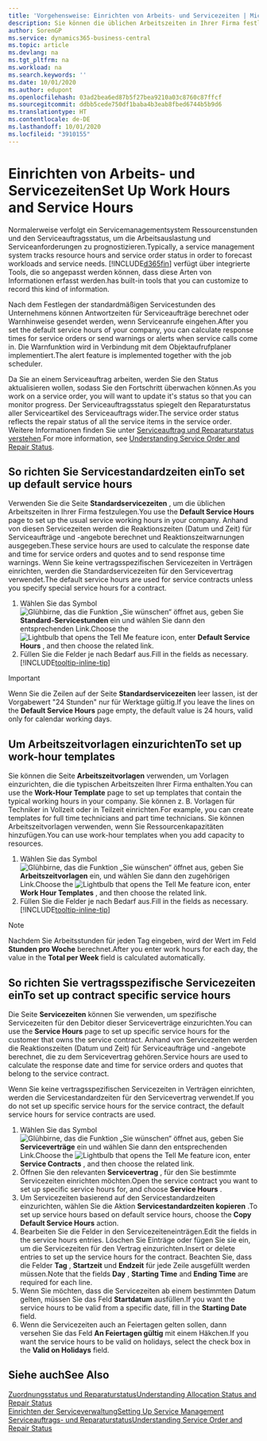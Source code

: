 ```yaml
---
title: 'Vorgehensweise: Einrichten von Arbeits- und Servicezeiten | Microsoft Docs'
description: Sie können die üblichen Arbeitszeiten in Ihrer Firma festlegen. Anhand von diesen Servicezeiten werden die Reaktionszeiten (Datum und Zeit) für Serviceaufträge und -angebote berechnet und Reaktionszeitwarnungen ausgegeben.
author: SorenGP
ms.service: dynamics365-business-central
ms.topic: article
ms.devlang: na
ms.tgt_pltfrm: na
ms.workload: na
ms.search.keywords: ''
ms.date: 10/01/2020
ms.author: edupont
ms.openlocfilehash: 03ad2bea6ed87b5f27bea9210a03c8760c87ffcf
ms.sourcegitcommit: ddbb5cede750df1baba4b3eab8fbed6744b5b9d6
ms.translationtype: HT
ms.contentlocale: de-DE
ms.lasthandoff: 10/01/2020
ms.locfileid: "3910155"
---
```

# <a name="set-up-work-hours-and-service-hours"></a><span data-ttu-id="21e97-104">Einrichten von Arbeits- und Servicezeiten</span><span class="sxs-lookup"><span data-stu-id="21e97-104">Set Up Work Hours and Service Hours</span></span>
<span data-ttu-id="21e97-105">Normalerweise verfolgt ein Servicemanagementsystem Ressourcenstunden und den Serviceauftragsstatus, um die Arbeitsauslastung und Serviceanforderungen zu prognostizieren.</span><span class="sxs-lookup"><span data-stu-id="21e97-105">Typically, a service management system tracks resource hours and service order status in order to forecast workloads and service needs.</span></span> [!INCLUDE[d365fin](includes/d365fin_md.md)] <span data-ttu-id="21e97-106">verfügt über integrierte Tools, die so angepasst werden können, dass diese Arten von Informationen erfasst werden.</span><span class="sxs-lookup"><span data-stu-id="21e97-106">has built-in tools that you can customize to record this kind of information.</span></span>  
  
<span data-ttu-id="21e97-107">Nach dem Festlegen der standardmäßigen Servicestunden des Unternehmens können Antwortzeiten für Serviceaufträge berechnet oder Warnhinweise gesendet werden, wenn Serviceanrufe eingehen.</span><span class="sxs-lookup"><span data-stu-id="21e97-107">After you set the default service hours of your company, you can calculate response times for service orders or send warnings or alerts when service calls come in.</span></span> <span data-ttu-id="21e97-108">Die Warnfunktion wird in Verbindung mit dem Objektaufrufplaner implementiert.</span><span class="sxs-lookup"><span data-stu-id="21e97-108">The alert feature is implemented together with the job scheduler.</span></span>   
  
<span data-ttu-id="21e97-109">Da Sie an einem Serviceauftrag arbeiten, werden Sie den Status aktualisieren wollen, sodass Sie den Fortschritt überwachen können.</span><span class="sxs-lookup"><span data-stu-id="21e97-109">As you work on a service order, you will want to update it's status so that you can monitor progress.</span></span> <span data-ttu-id="21e97-110">Der Serviceauftragsstatus spiegelt den Reparaturstatus aller Serviceartikel des Serviceauftrags wider.</span><span class="sxs-lookup"><span data-stu-id="21e97-110">The service order status reflects the repair status of all the service items in the service order.</span></span> <span data-ttu-id="21e97-111">Weitere Informationen finden Sie unter [Serviceauftrag und Reparaturstatus verstehen](service-order-repair-status.md).</span><span class="sxs-lookup"><span data-stu-id="21e97-111">For more information, see [Understanding Service Order and Repair Status](service-order-repair-status.md).</span></span> 

## <a name="to-set-up-default-service-hours"></a><span data-ttu-id="21e97-112">So richten Sie Servicestandardzeiten ein</span><span class="sxs-lookup"><span data-stu-id="21e97-112">To set up default service hours</span></span>  
<span data-ttu-id="21e97-113">Verwenden Sie die Seite **Standardservicezeiten** , um die üblichen Arbeitszeiten in Ihrer Firma festzulegen.</span><span class="sxs-lookup"><span data-stu-id="21e97-113">You use the **Default Service Hours** page to set up the usual service working hours in your company.</span></span> <span data-ttu-id="21e97-114">Anhand von diesen Servicezeiten werden die Reaktionszeiten (Datum und Zeit) für Serviceaufträge und -angebote berechnet und Reaktionszeitwarnungen ausgegeben.</span><span class="sxs-lookup"><span data-stu-id="21e97-114">These service hours are used to calculate the response date and time for service orders and quotes and to send response time warnings.</span></span> <span data-ttu-id="21e97-115">Wenn Sie keine vertragsspezifischen Servicezeiten in Verträgen einrichten, werden die Standardservicezeiten für den Servicevertrag verwendet.</span><span class="sxs-lookup"><span data-stu-id="21e97-115">The default service hours are used for service contracts unless you specify special service hours for a contract.</span></span>  
  
1. <span data-ttu-id="21e97-116">Wählen Sie das Symbol ![Glühbirne, das die Funktion „Sie wünschen“ öffnet](media/ui-search/search_small.png "Was möchten Sie tun?") aus, geben Sie **Standard-Servicestunden** ein und wählen Sie dann den entsprechenden Link.</span><span class="sxs-lookup"><span data-stu-id="21e97-116">Choose the ![Lightbulb that opens the Tell Me feature](media/ui-search/search_small.png "Tell me what you want to do") icon, enter **Default Service Hours** , and then choose the related link.</span></span>  
2. <span data-ttu-id="21e97-117">Füllen Sie die Felder je nach Bedarf aus.</span><span class="sxs-lookup"><span data-stu-id="21e97-117">Fill in the fields as necessary.</span></span> [!INCLUDE[tooltip-inline-tip](includes/tooltip-inline-tip_md.md)]  
  
> [!IMPORTANT]  
>  <span data-ttu-id="21e97-118">Wenn Sie die Zeilen auf der Seite **Standardservicezeiten** leer lassen, ist der Vorgabewert "24 Stunden" nur für Werktage gültig.</span><span class="sxs-lookup"><span data-stu-id="21e97-118">If you leave the lines on the **Default Service Hours** page empty, the default value is 24 hours, valid only for calendar working days.</span></span>  
  
## <a name="to-set-up-work-hour-templates"></a><span data-ttu-id="21e97-119">Um Arbeitszeitvorlagen einzurichten</span><span class="sxs-lookup"><span data-stu-id="21e97-119">To set up work-hour templates</span></span>
<span data-ttu-id="21e97-120">Sie können die Seite **Arbeitszeitvorlagen** verwenden, um Vorlagen einzurichten, die die typischen Arbeitszeiten Ihrer Firma enthalten.</span><span class="sxs-lookup"><span data-stu-id="21e97-120">You can use the **Work-Hour Template** page to set up templates that contain the typical working hours in your company.</span></span> <span data-ttu-id="21e97-121">Sie können z. B. Vorlagen für Techniker in Vollzeit oder in Teilzeit einrichten.</span><span class="sxs-lookup"><span data-stu-id="21e97-121">For example, you can create templates for full time technicians and part time technicians.</span></span> <span data-ttu-id="21e97-122">Sie können Arbeitszeitvorlagen verwenden, wenn Sie Ressourcenkapazitäten hinzufügen.</span><span class="sxs-lookup"><span data-stu-id="21e97-122">You can use work-hour templates when you add capacity to resources.</span></span>  
  
1. <span data-ttu-id="21e97-123">Wählen Sie das Symbol ![Glühbirne, das die Funktion „Sie wünschen“ öffnet](media/ui-search/search_small.png "Was möchten Sie tun?") aus, geben Sie **Arbeitszeitvorlagen** ein, und wählen Sie dann den zugehörigen Link.</span><span class="sxs-lookup"><span data-stu-id="21e97-123">Choose the ![Lightbulb that opens the Tell Me feature](media/ui-search/search_small.png "Tell me what you want to do") icon, enter **Work Hour Templates** , and then choose the related link.</span></span>  
2. <span data-ttu-id="21e97-124">Füllen Sie die Felder je nach Bedarf aus.</span><span class="sxs-lookup"><span data-stu-id="21e97-124">Fill in the fields as necessary.</span></span> [!INCLUDE[tooltip-inline-tip](includes/tooltip-inline-tip_md.md)]  
  
> [!Note]
> <span data-ttu-id="21e97-125">Nachdem Sie Arbeitsstunden für jeden Tag eingeben, wird der Wert im Feld **Stunden pro Woche** berechnet.</span><span class="sxs-lookup"><span data-stu-id="21e97-125">After you enter work hours for each day, the value in the **Total per Week** field is calculated automatically.</span></span>  

## <a name="to-set-up-contract-specific-service-hours"></a><span data-ttu-id="21e97-126">So richten Sie vertragsspezifische Servicezeiten ein</span><span class="sxs-lookup"><span data-stu-id="21e97-126">To set up contract specific service hours</span></span>  
<span data-ttu-id="21e97-127">Die Seite **Servicezeiten** können Sie verwenden, um spezifische Servicezeiten für den Debitor dieser Serviceverträge einzurichten.</span><span class="sxs-lookup"><span data-stu-id="21e97-127">You can use the **Service Hours** page to set up specific service hours for the customer that owns the service contract.</span></span> <span data-ttu-id="21e97-128">Anhand von Servicezeiten werden die Reaktionszeiten (Datum und Zeit) für Serviceaufträge und -angebote berechnet, die zu dem Servicevertrag gehören.</span><span class="sxs-lookup"><span data-stu-id="21e97-128">Service hours are used to calculate the response date and time for service orders and quotes that belong to the service contract.</span></span>  
  
<span data-ttu-id="21e97-129">Wenn Sie keine vertragsspezifischen Servicezeiten in Verträgen einrichten, werden die Servicestandardzeiten für den Servicevertrag verwendet.</span><span class="sxs-lookup"><span data-stu-id="21e97-129">If you do not set up specific service hours for the service contract, the default service hours for service contracts are used.</span></span>  
  
1. <span data-ttu-id="21e97-130">Wählen Sie das Symbol ![Glühbirne, das die Funktion „Sie wünschen“ öffnet](media/ui-search/search_small.png "Was möchten Sie tun?") aus, geben Sie **Serviceverträge** ein und wählen Sie dann den entsprechenden Link.</span><span class="sxs-lookup"><span data-stu-id="21e97-130">Choose the ![Lightbulb that opens the Tell Me feature](media/ui-search/search_small.png "Tell me what you want to do") icon, enter **Service Contracts** , and then choose the related link.</span></span>  
2. <span data-ttu-id="21e97-131">Öffnen Sie den relevanten **Servicevertrag** , für den Sie bestimmte Servicezeiten einrichten möchten.</span><span class="sxs-lookup"><span data-stu-id="21e97-131">Open the service contract you want to set up specific service hours for, and choose **Service Hours** .</span></span>  
4. <span data-ttu-id="21e97-132">Um Servicezeiten basierend auf den Servicestandardzeiten einzurichten, wählen Sie die Aktion **Servicestandardzeiten kopieren** .</span><span class="sxs-lookup"><span data-stu-id="21e97-132">To set up service hours based on default service hours, choose the **Copy Default Service Hours** action.</span></span>  
5. <span data-ttu-id="21e97-133">Bearbeiten Sie die Felder in den Servicezeiteneinträgen.</span><span class="sxs-lookup"><span data-stu-id="21e97-133">Edit the fields in the service hours entries.</span></span> <span data-ttu-id="21e97-134">Löschen Sie Einträge oder fügen Sie sie ein, um die Servicezeiten für den Vertrag einzurichten.</span><span class="sxs-lookup"><span data-stu-id="21e97-134">Insert or delete entries to set up the service hours for the contract.</span></span> <span data-ttu-id="21e97-135">Beachten Sie, dass die Felder **Tag** , **Startzeit** und **Endzeit** für jede Zeile ausgefüllt werden müssen.</span><span class="sxs-lookup"><span data-stu-id="21e97-135">Note that the fields **Day** , **Starting Time** and **Ending Time** are required for each line.</span></span>  
6. <span data-ttu-id="21e97-136">Wenn Sie möchten, dass die Servicezeiten ab einem bestimmten Datum gelten, müssen Sie das Feld **Startdatum** ausfüllen.</span><span class="sxs-lookup"><span data-stu-id="21e97-136">If you want the service hours to be valid from a specific date, fill in the **Starting Date** field.</span></span>  
7. <span data-ttu-id="21e97-137">Wenn die Servicezeiten auch an Feiertagen gelten sollen, dann versehen Sie das Feld **An Feiertagen gültig** mit einem Häkchen.</span><span class="sxs-lookup"><span data-stu-id="21e97-137">If you want the service hours to be valid on holidays, select the check box in the **Valid on Holidays** field.</span></span>  

## <a name="see-also"></a><span data-ttu-id="21e97-138">Siehe auch</span><span class="sxs-lookup"><span data-stu-id="21e97-138">See Also</span></span>  
[<span data-ttu-id="21e97-139">Zuordnungsstatus und Reparaturstatus</span><span class="sxs-lookup"><span data-stu-id="21e97-139">Understanding Allocation Status and Repair Status</span></span>](service-allocation-status-and-repair-status.md)  
[<span data-ttu-id="21e97-140">Einrichten der Serviceverwaltung</span><span class="sxs-lookup"><span data-stu-id="21e97-140">Setting Up Service Management</span></span>](service-setup-service.md)  
[<span data-ttu-id="21e97-141">Serviceauftrags- und Reparaturstatus</span><span class="sxs-lookup"><span data-stu-id="21e97-141">Understanding Service Order and Repair Status</span></span>](service-order-repair-status.md)  
